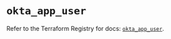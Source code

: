 # `okta_app_user`

Refer to the Terraform Registry for docs: [`okta_app_user`](https://registry.terraform.io/providers/okta/okta/4.9.1/docs/resources/app_user).
